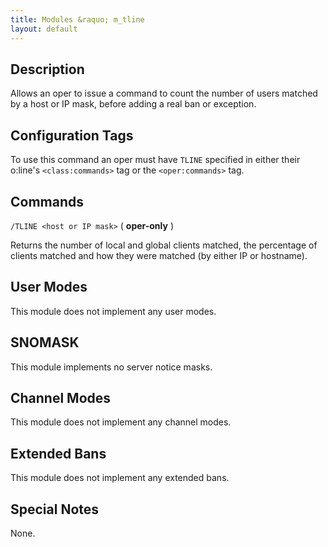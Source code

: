 ```yaml
---
title: Modules &raquo; m_tline
layout: default
---
```


## Description

Allows an oper to issue a command to count the number of users matched by a host or IP mask, before adding a real ban 
or exception. 

## Configuration Tags

To use this command an oper must have `TLINE` specified in either their o:line's `<class:commands>` tag or the 
`<oper:commands>` tag.

## Commands

`/TLINE <host or IP mask>` ( **oper-only** )

Returns the number of local and global clients matched, the percentage of clients matched
and how they were matched (by either IP or hostname).

## User Modes

This module does not implement any user modes.

## SNOMASK

This module implements no server notice masks.

## Channel Modes

This module does not implement any channel modes.

## Extended Bans

This module does not implement any extended bans.

## Special Notes

None.
